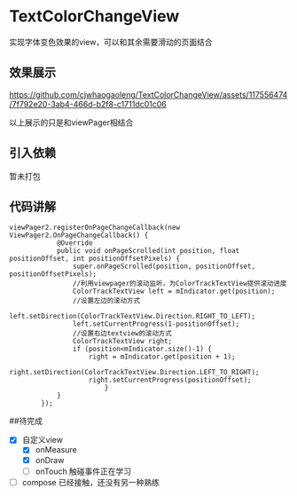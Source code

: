 # TextColorChangeView
实现字体变色效果的view，可以和其余需要滑动的页面结合
## 效果展示
https://github.com/cjwhaogaoleng/TextColorChangeView/assets/117556474/7f792e20-3ab4-466d-b2f8-c1711dc01c06

以上展示的只是和viewPager相结合
## 引入依赖
暂未打包
## 代码讲解
```
viewPager2.registerOnPageChangeCallback(new ViewPager2.OnPageChangeCallback() {
            @Override
            public void onPageScrolled(int position, float positionOffset, int positionOffsetPixels) {
                super.onPageScrolled(position, positionOffset, positionOffsetPixels);
                //利用viewpager的滚动监听，为ColorTrackTextView提供滚动进度
                ColorTrackTextView left = mIndicator.get(position);
                //设置左边的滚动方式
                left.setDirection(ColorTrackTextView.Direction.RIGHT_TO_LEFT);
                left.setCurrentProgress(1-positionOffset);
                //设置右边textview的滚动方式
                ColorTrackTextView right;
                if (position<mIndicator.size()-1) {
                    right = mIndicator.get(position + 1);
                    right.setDirection(ColorTrackTextView.Direction.LEFT_TO_RIGHT);
                    right.setCurrentProgress(positionOffset);
                        }
            }
        });
```
##待完成
 - [x] 自定义view
   - [x] onMeasure
   - [x] onDraw
   - [ ] onTouch 触碰事件正在学习
 - [ ] compose 已经接触，还没有另一种熟练
